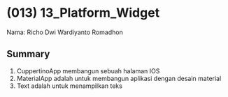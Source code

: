 # (013) 13_Platform_Widget

Nama: Richo Dwi Wardiyanto Romadhon

## Summary


1. CuppertinoApp membangun sebuah halaman IOS
2. MaterialApp adalah untuk membangun aplikasi dengan desain material
3. Text adalah untuk menampilkan teks
